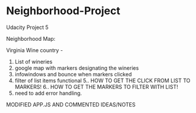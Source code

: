 # Neighborhood-Project
Udacity Project 5

Neighborhood Map:

Virginia Wine country -
1. List of wineries
2. google map with markers designating the wineries
3. infowindows and bounce when markers clicked
4. filter of list items functional
5.. HOW TO GET THE CLICK FROM LIST TO MARKERS!
6.. HOW TO GET THE MARKERS TO FILTER WITH LIST!
7. need to add error handling.


MODIFIED APP.JS AND COMMENTED IDEAS/NOTES 
